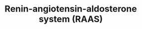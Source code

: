 ---
annotations:
- id: PW:0000773
  parent: classic metabolic pathway
  type: Pathway Ontology
  value: aldosterone biosynthetic pathway
- id: PW:0001228
  parent: drug pathway
  type: Pathway Ontology
  value: ACE inhibitor drug pathway
- id: DOID:10763
  parent: null
  type: Disease Ontology
  value: hypertension
- id: PW:0000492
  parent: regulatory pathway
  type: Pathway Ontology
  value: renin-angiotensin cascade pathway
- id: PW:0000245
  parent: regulatory pathway
  type: Pathway Ontology
  value: angiotensin signaling pathway
authors:
- Ozanozisik
- Marvin M2
- Egonw
- Eweitz
description: The pathway leading angiotensinogen to aldosterone
last-edited: 2021-12-21
organisms:
- Homo sapiens
redirect_from:
- /index.php/Pathway:WP4756
- /instance/WP4756
revision: null
schema-jsonld:
- '@context': https://schema.org/
  '@id': https://wikipathways.github.io/pathways/WP4756.html
  '@type': Dataset
  creator:
    '@type': Organization
    name: WikiPathways
  description: The pathway leading angiotensinogen to aldosterone
  keywords:
  - 11-Deoxycorticosterone
  - 18-hydroxycorticosterone
  - ACE
  - ACE Inhibitor
  - AGT
  - AGTR1
  - AGTR1 Inhibitor
  - AGTR2
  - ATF1
  - ATF2
  - ATF4
  - ATF6B
  - Aldosterone
  - Angiotensin I
  - Angiotensin II
  - CALM1
  - CALM2
  - CALM3
  - CALML3
  - CALML4
  - CALML5
  - CALML6
  - CAMK1
  - CAMK1D
  - CAMK1G
  - CAMK2A
  - CAMK2B
  - CAMK2D
  - CAMK2G
  - CAMK4
  - CMA1
  - CREB1
  - CREB3
  - CREB3L1
  - CREB3L2
  - CREB3L3
  - CREB3L4
  - CREB5
  - CTSG
  - CYP11A1
  - CYP11B2
  - CYP21A2
  - Cholesterol
  - Corticosterone
  - GNAQ
  - HSD3B1
  - HSD3B2
  - IP3
  - ITPR1
  - ITPR2
  - ITPR3
  - PLCB2
  - Pregnenolone
  - Progesterone
  - REN
  - STAR
  - calcium
  license: CC0
  name: Renin-angiotensin-aldosterone system (RAAS)
seo: CreativeWork
title: Renin-angiotensin-aldosterone system (RAAS)
wpid: WP4756
---